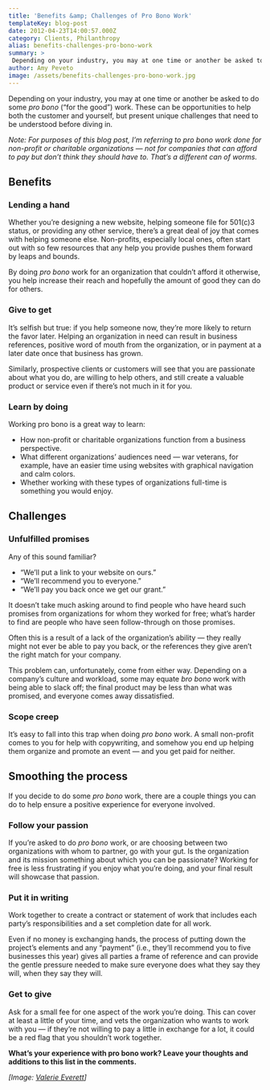 ```yaml
---
title: 'Benefits &amp; Challenges of Pro Bono Work'
templateKey: blog-post
date: 2012-04-23T14:00:57.000Z
category: Clients, Philanthropy
alias: benefits-challenges-pro-bono-work
summary: > 
 Depending on your industry, you may at one time or another be asked to do some pro bono ("for the good") work. These can be opportunities to help both the customer and yourself, but present unique challenges that need to be understood before diving in.
author: Amy Peveto
image: /assets/benefits-challenges-pro-bono-work.jpg
---
```


Depending on your industry, you may at one time or another be asked to do some _pro bono_ (“for the good”) work. These can be opportunities to help both the customer and yourself, but present unique challenges that need to be understood before diving in.

_Note: For purposes of this blog post, I’m referring to pro bono work done for non-profit or charitable organizations — not for companies that can afford to pay but don’t think they should have to. That’s a different can of worms._

Benefits
--------

### Lending a hand

Whether you’re designing a new website, helping someone file for 501(c)3 status, or providing any other service, there’s a great deal of joy that comes with helping someone else. Non-profits, especially local ones, often start out with so few resources that any help you provide pushes them forward by leaps and bounds.

By doing _pro bono_ work for an organization that couldn’t afford it otherwise, you help increase their reach and hopefully the amount of good they can do for others.

### Give to get

It’s selfish but true: if you help someone now, they’re more likely to return the favor later. Helping an organization in need can result in business references, positive word of mouth from the organization, or in payment at a later date once that business has grown.

Similarly, prospective clients or customers will see that you are passionate about what you do, are willing to help others, and still create a valuable product or service even if there’s not much in it for you.

### Learn by doing

Working pro bono is a great way to learn:

*   How non-profit or charitable organizations function from a business perspective.
*   What different organizations’ audiences need — war veterans, for example, have an easier time using websites with graphical navigation and calm colors.
*   Whether working with these types of organizations full-time is something you would enjoy.

Challenges
----------

### Unfulfilled promises

Any of this sound familiar?

*   “We’ll put a link to your website on ours.”
*   “We’ll recommend you to everyone.”
*   “We’ll pay you back once we get our grant.”

It doesn’t take much asking around to find people who have heard such promises from organizations for whom they worked for free; what’s harder to find are people who have seen follow-through on those promises.

Often this is a result of a lack of the organization’s ability — they really might not ever be able to pay you back, or the references they give aren’t the right match for your company.

This problem can, unfortunately, come from either way. Depending on a company’s culture and workload, some may equate _bro bono_ work with being able to slack off; the final product may be less than what was promised, and everyone comes away dissatisfied.

### Scope creep

It’s easy to fall into this trap when doing _pro bono_ work. A small non-profit comes to you for help with copywriting, and somehow you end up helping them organize and promote an event — and you get paid for neither.

Smoothing the process
---------------------

If you decide to do some _pro bono_ work, there are a couple things you can do to help ensure a positive experience for everyone involved.

### Follow your passion

If you’re asked to do _pro bono_ work, or are choosing between two organizations with whom to partner, go with your gut. Is the organization and its mission something about which you can be passionate? Working for free is less frustrating if you enjoy what you’re doing, and your final result will showcase that passion.

### Put it in writing

Work together to create a contract or statement of work that includes each party’s responsibilities and a set completion date for all work.

Even if no money is exchanging hands, the process of putting down the project’s elements and any “payment” (i.e., they’ll recommend you to five businesses this year) gives all parties a frame of reference and can provide the gentle pressure needed to make sure everyone does what they say they will, when they say they will.

### Get to give

Ask for a small fee for one aspect of the work you’re doing. This can cover at least a little of your time, and vets the organization who wants to work with you — if they’re not willing to pay a little in exchange for a lot, it could be a red flag that you shouldn’t work together.

**What’s your experience with pro bono work? Leave your thoughts and additions to this list in the comments.**

_\[Image: [Valerie Everett](http://www.flickr.com/photos/valeriebb/2350197001/)\]_